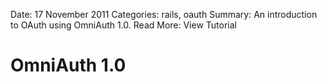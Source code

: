 Date: 17 November 2011
Categories: rails, oauth
Summary: An introduction to OAuth using OmniAuth 1.0.
Read More: View Tutorial

# OmniAuth 1.0



